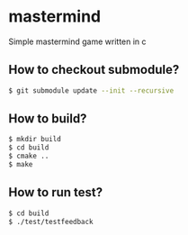# mastermind
Simple mastermind game written in c

## How to checkout submodule?
```sh
$ git submodule update --init --recursive
```

## How to build?
```sh
$ mkdir build
$ cd build
$ cmake ..
$ make
```

## How to run test?
```sh
$ cd build
$ ./test/testfeedback
```
